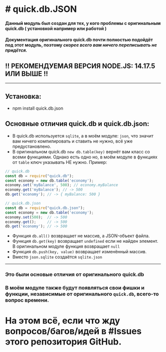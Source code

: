 # # quick.db.JSON
#### Данный модуль был создан для тех, у кого проблемы с оригинальным quick.db ( установкой например или работой )
#### Документация оригинального quick.db почти полностью подойдёт под этот модуль, поэтому ***скорее всего вам ничего переписывать не придётся.***

## !! РЕКОМЕНДУЕМАЯ ВЕРСИЯ NODE.JS: 14.17.5 ИЛИ ВЫШЕ !! 
---
## Установка:
- npm install quick.db.json
## Основные отличия quick.db и quick.db.json:
- В quick.db используется `sqlite`, а в моём модуле: `json`, что значит вам ничего компилировать и ставить не нужно, всё уже предустановлено.
- В оригинальном quick.db `new db.table(key)` вернёт вам класс со всеми функциями. Однако есть одно но, в моём модуле в функциях от `table` ключ указывать НЕ нужно. Пример:

```js
// quick.db
const db = require("quick.db");
const economy = new db.table('economy'); 
economy.set('myBalance', 500); // economy.myBalance
economy.get('myBalance'); // -> 500
db.get('economy'); // -> { myBalance: 500 }
```
```js
// quick.db.json
const db = require("quick.db.json");
const economy = new db.table('economy'); 
economy.set(500);  // -> 500
economy.get();     // -> 500
db.get('economy'); // -> 500
```
- Функция `db.all()` возвращает не массив, а JSON-объект файла.
- Функция `db.get(key)` возвращает `undefined` если не найден элемент. В оригинальном модуле функция возвращает `null`
- Функция `db.push(key, value)` возвращает изменённый массив.
- Вместо `json.sqlite` создаётся `sqlite.json`
---
### Это были основые отличия от оригинального quick.db
### В моём модуле также будут появляться свои фишки и функции, независимые от оригинального `quick.db`, всего-то вопрос времени.
# На этом всё, если что жду вопросов/багов/идей в #Issues этого репозитория GitHub.